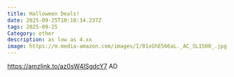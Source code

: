```yaml
---
title: Halloween Deals!
date: 2025-09-25T10:18:34.237Z
tags: 2025-09-25
Category: other
description: as low as 4.xx
image: https://m.media-amazon.com/images/I/81xGhE566aL._AC_SL1500_.jpg
---
```

https://amzlink.to/az0sW4ISgdcY7
AD